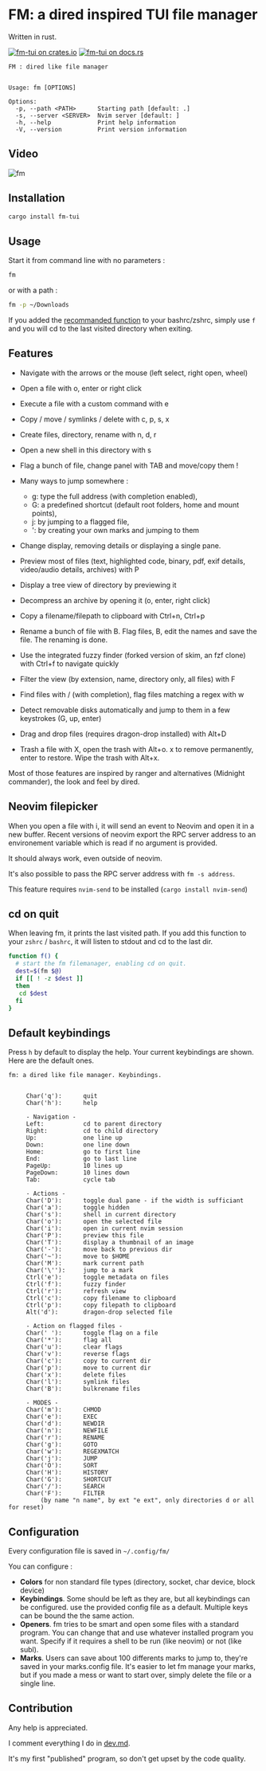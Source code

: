 # FM: a dired inspired TUI file manager

Written in rust.

[![fm-tui on crates.io][cratesio-image]][cratesio]
[![fm-tui on docs.rs](https://img.shields.io/docsrs/fm-tui/0.1.0)][docrs]

[cratesio-image]: https://img.shields.io/crates/v/fm-tui.svg
[cratesio]: https://crates.io/crates/fm-tui
[docsrs-badge]: https://img.shields.io/docsrs/fm-tui/0.1.0
[docrs]: https://docs.rs/fm-tui/0.1.0

```
FM : dired like file manager


Usage: fm [OPTIONS]

Options:
  -p, --path <PATH>      Starting path [default: .]
  -s, --server <SERVER>  Nvim server [default: ]
  -h, --help             Print help information
  -V, --version          Print version information
```

## Video

![fm](./fm.gif)

## Installation

```sh
cargo install fm-tui
```

## Usage

Start it from command line with no parameters :

```sh
fm
```

or with a path :

```sh
fm -p ~/Downloads
```

If you added the [recommanded function](#cd-on-quit) to your bashrc/zshrc, simply use `f` and you will cd to the last visited directory when exiting.

## Features

- Navigate with the arrows or the mouse (left select, right open, wheel)
- Open a file with o, enter or right click
- Execute a file with a custom command with e
- Copy / move / symlinks / delete with c, p, s, x
- Create files, directory, rename with n, d, r
- Open a new shell in this directory with s
- Flag a bunch of file, change panel with TAB and move/copy them !
- Many ways to jump somewhere :

  - g: type the full address (with completion enabled),
  - G: a predefined shortcut (default root folders, home and mount points),
  - j: by jumping to a flagged file,
  - ': by creating your own marks and jumping to them

- Change display, removing details or displaying a single pane.
- Preview most of files (text, highlighted code, binary, pdf, exif details, video/audio details, archives) with P
- Display a tree view of directory by previewing it
- Decompress an archive by opening it (o, enter, right click)
- Copy a filename/filepath to clipboard with Ctrl+n, Ctrl+p
- Rename a bunch of file with B. Flag files, B, edit the names and save the file. The renaming is done.
- Use the integrated fuzzy finder (forked version of skim, an fzf clone) with Ctrl+f to navigate quickly
- Filter the view (by extension, name, directory only, all files) with F
- Find files with / (with completion), flag files matching a regex with w
- Detect removable disks automatically and jump to them in a few keystrokes (G, up, enter)
- Drag and drop files (requires dragon-drop installed) with Alt+D
- Trash a file with X, open the trash with Alt+o. x to remove permanently, enter to restore. Wipe the trash with Alt+x.

Most of those features are inspired by ranger and alternatives (Midnight commander), the look and feel by dired.

## Neovim filepicker

When you open a file with i, it will send an event to Neovim and open it in a new buffer.
Recent versions of neovim export the RPC server address to an environement variable which is read if no argument
is provided.

It should always work, even outside of neovim.

It's also possible to pass the RPC server address with `fm -s address`.

This feature requires `nvim-send` to be installed (`cargo install nvim-send`)

## cd on quit

When leaving fm, it prints the last visited path.
If you add this function to your `zshrc` / `bashrc`, it will listen to stdout and cd to the last dir.

```bash
function f() {
  # start the fm filemanager, enabling cd on quit.
  dest=$(fm $@)
  if [[ ! -z $dest ]]
  then
   cd $dest
  fi
}
```

## Default keybindings

Press `h` by default to display the help.
Your current keybindings are shown. Here are the default ones.

```
fm: a dired like file manager. Keybindings.


     Char('q'):      quit
     Char('h'):      help

     - Navigation -
     Left:           cd to parent directory
     Right:          cd to child directory
     Up:             one line up
     Down:           one line down
     Home:           go to first line
     End:            go to last line
     PageUp:         10 lines up
     PageDown:       10 lines down
     Tab:            cycle tab

     - Actions -
     Char('D'):      toggle dual pane - if the width is sufficiant
     Char('a'):      toggle hidden
     Char('s'):      shell in current directory
     Char('o'):      open the selected file
     Char('i'):      open in current nvim session
     Char('P'):      preview this file
     Char('T'):      display a thumbnail of an image
     Char('-'):      move back to previous dir
     Char('~'):      move to $HOME
     Char('M'):      mark current path
     Char('\''):     jump to a mark
     Ctrl('e'):      toggle metadata on files
     Ctrl('f'):      fuzzy finder
     Ctrl('r'):      refresh view
     Ctrl('c'):      copy filename to clipboard
     Ctrl('p'):      copy filepath to clipboard
     Alt('d'):       dragon-drop selected file

     - Action on flagged files -
     Char(' '):      toggle flag on a file
     Char('*'):      flag all
     Char('u'):      clear flags
     Char('v'):      reverse flags
     Char('c'):      copy to current dir
     Char('p'):      move to current dir
     Char('x'):      delete files
     Char('l'):      symlink files
     Char('B'):      bulkrename files

     - MODES -
     Char('m'):      CHMOD
     Char('e'):      EXEC
     Char('d'):      NEWDIR
     Char('n'):      NEWFILE
     Char('r'):      RENAME
     Char('g'):      GOTO
     Char('w'):      REGEXMATCH
     Char('j'):      JUMP
     Char('O'):      SORT
     Char('H'):      HISTORY
     Char('G'):      SHORTCUT
     Char('/'):      SEARCH
     Char('F'):      FILTER
         (by name "n name", by ext "e ext", only directories d or all for reset)
```

## Configuration

Every configuration file is saved in `~/.config/fm/`

You can configure :

- **Colors** for non standard file types (directory, socket, char device, block device)
- **Keybindings**. Some should be left as they are, but all keybindings can be configured.
  use the provided config file as a default.
  Multiple keys can be bound the the same action.
- **Openers**. fm tries to be smart and open some files with a standard program.
  You can change that and use whatever installed program you want. Specify if it
  requires a shell to be run (like neovim) or not (like subl).
- **Marks**. Users can save about 100 differents marks to jump to, they're saved
  in your marks.config file. It's easier to let fm manage your marks, but if
  you made a mess or want to start over, simply delete the file or a single line.

## Contribution

Any help is appreciated.

I comment everything I do in [dev.md](development.md).

It's my first "published" program, so don't get upset by the code quality.
